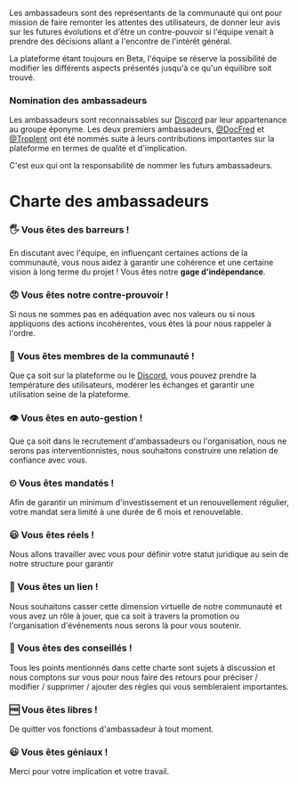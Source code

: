 Les ambassadeurs sont des représentants de la communauté qui ont pour mission
de faire remonter les attentes des utilisateurs, de donner leur avis sur les
futures évolutions et d'être un contre-pouvoir si l'équipe venait à prendre
des décisions allant a l'encontre de l'intérêt général.

La plateforme étant toujours en Beta, l'équipe se réserve la possibilité
de modifier les différents aspects présentés jusqu'à ce qu'un équilibre
soit trouvé.

### Nomination des ambassadeurs

Les ambassadeurs sont reconnaissables sur [Discord](https://discord.gg/2Qd7hMz)
par leur appartenance au groupe éponyme. Les deux premiers ambassadeurs,
[@DocFred](/u/docfred) et [@Troplent](/u/Troplent) ont été nommés suite à leurs
contributions importantes sur la plateforme en termes de qualité et
d'implication.

C'est eux qui ont la responsabilité de nommer les futurs ambassadeurs.

# Charte des ambassadeurs


### 🖐‍ Vous êtes des **barreurs** !

En discutant avec l'équipe, en influençant certaines 
actions de la communauté, vous nous aidez à garantir une cohérence et une 
certaine vision à long terme du projet ! Vous êtes notre **gage d'indépendance**.


### 😠‍ Vous êtes notre **contre-prouvoir** !
Si nous ne sommes pas en adéquation avec nos valeurs ou si nous
appliquons des actions incohérentes,
vous êtes là pour nous rappeler à l'ordre.


### 📝‍  Vous êtes **membres de la communauté** ! 
Que ça soit sur la plateforme ou 
le [Discord](https://discord.gg/2Qd7hMz), vous pouvez prendre la
température des utilisateurs, modérer les échanges et garantir 
une utilisation seine de la plateforme.


### 👁‍ Vous êtes en **auto-gestion** ! 
Que ça soit dans le recrutement d'ambassadeurs
ou l'organisation, nous ne serons pas interventionnistes, 
nous souhaitons construire une relation de confiance avec vous.

### ⏲‍ Vous êtes **mandatés** ! 
Afin de garantir un minimum d'investissement et 
un renouvellement régulier, votre mandat sera limité à une durée de 6 mois
et renouvelable.


### 😃‍ Vous êtes **réels** ! 
Nous allons travailler avec vous pour définir votre 
statut juridique au sein de notre structure pour garantir


### 🔗‍ Vous êtes **un lien** ! 
Nous souhaitons casser cette dimension virtuelle de 
notre communauté et vous avez un rôle à jouer, que ca soit à travers la 
promotion ou l'organisation d'événements nous serons là pour vous soutenir.


### 👷‍  Vous êtes **des conseillés** ! 
Tous les points mentionnés dans 
cette charte sont sujets à discussion et nous comptons sur vous pour nous faire 
des retours pour préciser / modifier / supprimer / ajouter
des règles qui vous sembleraient importantes.

### 🆓‍ Vous êtes **libres** !
De quitter vos fonctions d'ambassadeur à tout moment.

### 😃‍ Vous êtes **géniaux** ! 
Merci pour votre implication et votre travail.